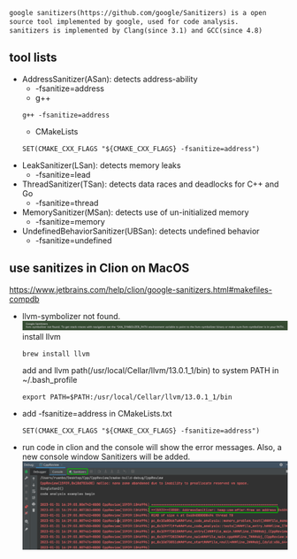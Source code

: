 
    google sanitizers(https://github.com/google/Sanitizers) is a open source tool implemented by google, used for code analysis.
    sanitizers is implemented by Clang(since 3.1) and GCC(since 4.8)

## tool lists
* AddressSanitizer(ASan): detects address-ability
    + -fsanitize=address
    + g++
    ```
    g++ -fsanitize=address
    ```
    + CMakeLists
    ```
    SET(CMAKE_CXX_FLAGS "${CMAKE_CXX_FLAGS} -fsanitize=address")
    ```
* LeakSanitizer(LSan): detects memory leaks
    + -fsanitize=lead
* ThreadSanitizer(TSan): detects data races and deadlocks for C++ and Go
    + -fsanitize=thread
* MemorySanitizer(MSan): detects use of un-initialized memory
    + -fsanitize=memory
* UndefinedBehaviorSanitizer(UBSan): detects undefined behavior
    + -fsanitize=undefined


## use sanitizes in Clion on MacOS
https://www.jetbrains.com/help/clion/google-sanitizers.html#makefiles-compdb

* llvm-symbolizer not found.
![img.png](img.png)
  install llvm
  ```
  brew install llvm
  ```
  add and llvm path(/usr/local/Cellar/llvm/13.0.1_1/bin) to system PATH in ~/.bash_profile
    ```
    export PATH=$PATH:/usr/local/Cellar/llvm/13.0.1_1/bin
    ```

* add -fsanitize=address in CMakeLists.txt
  ```
  SET(CMAKE_CXX_FLAGS "${CMAKE_CXX_FLAGS} -fsanitize=address")
  ```

* run code in clion and the console will show the error messages. Also, a new console window Sanitizers will be added.
![img_1.png](img_1.png)

